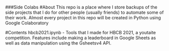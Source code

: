 ###Side Colabs
#About
This repo is a place where I store backups of the side projects that I do for other people (usually friends) to automate some of their work.
Almost every project in this repo will be created in Python using Google Colaboratory

#Contents
hbcb2021.ipynb - Tools that I made for HBCB 2021, a youtaite competition. Features include making a leaderboard in Google Sheets as well as data manipulation using the Gsheetsv4 API.
